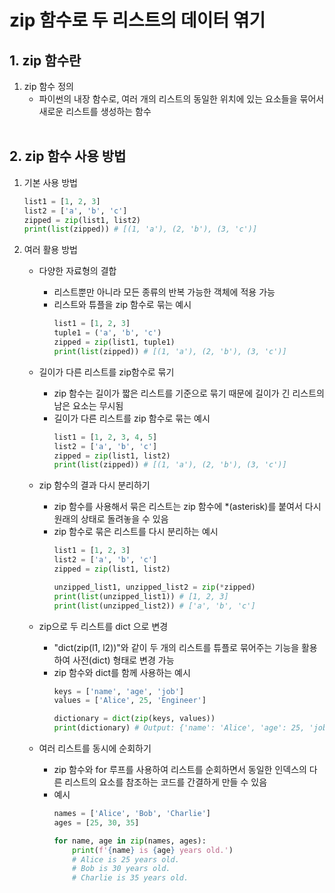 # zip 함수로 두 리스트의 데이터 엮기

## 1. zip 함수란
1. zip 함수 정의
    - 파이썬의 내장 함수로, 여러 개의 리스트의 동일한 위치에 있는 요소들을 묶어서 새로운 리스트를 생성하는 함수<br><br>

## 2. zip 함수 사용 방법
1. 기본 사용 방법
    ```python
    list1 = [1, 2, 3]
    list2 = ['a', 'b', 'c']
    zipped = zip(list1, list2)
    print(list(zipped)) # [(1, 'a'), (2, 'b'), (3, 'c')]
    ```

2. 여러 활용 방법
    - 다양한 자료형의 결합
        - 리스트뿐만 아니라 모든 종류의 반복 가능한 객체에 적용 가능
        - 리스트와 튜플을 zip 함수로 묶는 예시
            ```python
            list1 = [1, 2, 3]
            tuple1 = ('a', 'b', 'c')
            zipped = zip(list1, tuple1)
            print(list(zipped)) # [(1, 'a'), (2, 'b'), (3, 'c')]
            ```

    - 길이가 다른 리스트를 zip함수로 묶기
        - zip 함수는 길이가 짧은 리스트를 기준으로 묶기 때문에 길이가 긴 리스트의 남은 요소는 무시됨
        - 길이가 다른 리스트를 zip 함수로 묶는 예시
            ```python
            list1 = [1, 2, 3, 4, 5]
            list2 = ['a', 'b', 'c']
            zipped = zip(list1, list2)
            print(list(zipped)) # [(1, 'a'), (2, 'b'), (3, 'c')]
            ```

    - zip 함수의 결과 다시 분리하기
        - zip 함수를 사용해서 묶은 리스트는 zip 함수에 *(asterisk)를 붙여서 다시 원래의 상태로 돌려놓을 수 있음
        - zip 함수로 묶은 리스트를 다시 분리하는 예시
            ```python
            list1 = [1, 2, 3]
            list2 = ['a', 'b', 'c']
            zipped = zip(list1, list2)

            unzipped_list1, unzipped_list2 = zip(*zipped)
            print(list(unzipped_list1)) # [1, 2, 3]
            print(list(unzipped_list2)) # ['a', 'b', 'c']
            ```

    - zip으로 두 리스트를 dict 으로 변경
        - "dict(zip(l1, l2))"와 같이 두 개의 리스트를 튜플로 묶어주는 기능을 활용하여 사전(dict) 형태로 변경 가능
        - zip 함수와 dict를 함께 사용하는 예시
            ```python
            keys = ['name', 'age', 'job']
            values = ['Alice', 25, 'Engineer']

            dictionary = dict(zip(keys, values))
            print(dictionary) # Output: {'name': 'Alice', 'age': 25, 'job': 'Engineer'}
            ```
    
    - 여러 리스트를 동시에 순회하기
        - zip 함수와 for 루프를 사용하여 리스트를 순회하면서 동일한 인덱스의 다른 리스트의 요소를 참조하는 코드를 간결하게 만들 수 있음
        - 예시
            ```python
            names = ['Alice', 'Bob', 'Charlie']
            ages = [25, 30, 35]

            for name, age in zip(names, ages):
                print(f'{name} is {age} years old.')
                # Alice is 25 years old.
                # Bob is 30 years old.
                # Charlie is 35 years old.
            ```